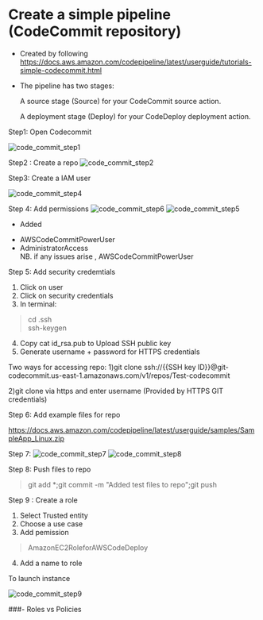 # Create a simple pipeline (CodeCommit repository)

- Created by following https://docs.aws.amazon.com/codepipeline/latest/userguide/tutorials-simple-codecommit.html

- The pipeline has two stages:

    A source stage (Source) for your CodeCommit source action.

    A deployment stage (Deploy) for your CodeDeploy deployment action.
 
Step1: Open Codecommit

![code_commit_step1](https://user-images.githubusercontent.com/50704452/112804008-308bb380-9074-11eb-930e-5cca5846fe19.png)

Step2 : Create a repo
![code_commit_step2](https://user-images.githubusercontent.com/50704452/112804483-c293bc00-9074-11eb-84c3-b2f74ca3d361.png)


Step3: Create a IAM user

![code_commit_step4](https://user-images.githubusercontent.com/50704452/112806867-89108000-9077-11eb-8262-3acf54fc38fc.png)

Step 4: Add permissions
![code_commit_step6](https://user-images.githubusercontent.com/50704452/112831291-06e28480-9094-11eb-888b-63b728e3261f.png)
![code_commit_step5](https://user-images.githubusercontent.com/50704452/112830880-70ae5e80-9093-11eb-9ecd-538a7064bcfc.png)


* Added 
- AWSCodeCommitPowerUser
- AdministratorAccess  
NB. if any issues arise , 
AWSCodeCommitPowerUser 

Step 5: Add security credemtials 
1) Click on user
2) Click on security credentials
3) In terminal: 
> cd .ssh  
> ssh-keygen
4) Copy cat id_rsa.pub to Upload SSH public key
5) Generate username + password for HTTPS credentials

Two ways for accessing repo:
1)git clone ssh://{{SSH key ID}}@git-codecommit.us-east-1.amazonaws.com/v1/repos/Test-codecommit

2)git clone via https and enter username (Provided by HTTPS GIT credentials)

Step 6: Add example files for repo

https://docs.aws.amazon.com/codepipeline/latest/userguide/samples/SampleApp_Linux.zip

Step 7:
![code_commit_step7](https://user-images.githubusercontent.com/50704452/112832390-89b80f00-9095-11eb-9901-d460ad982419.png)
![code_commit_step8](https://user-images.githubusercontent.com/50704452/112832557-c7b53300-9095-11eb-9491-1a61bfc84fd0.png)

Step 8: Push files to repo

> git add *;git commit -m "Added test files to repo";git push

Step 9 : Create a role

1) Select Trusted entity
2) Choose a use case
3) Add pemission 
> AmazonEC2RoleforAWSCodeDeploy
4) Add a name to role


To launch instance


![code_commit_step9](https://user-images.githubusercontent.com/50704452/112839014-fdf6b080-909d-11eb-89cc-972136588bd6.png)


###- Roles vs Policies


